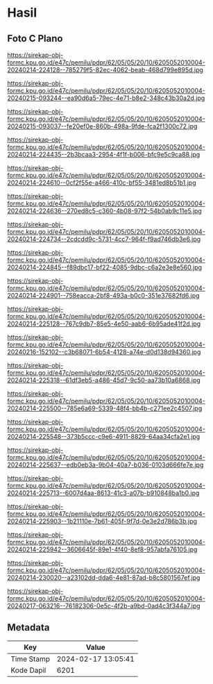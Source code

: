 # Hasil

## Foto C Plano

https://sirekap-obj-formc.kpu.go.id/e47c/pemilu/pdpr/62/05/05/20/10/6205052010004-20240214-224128--785279f5-82ec-4062-beab-468d799e895d.jpg

https://sirekap-obj-formc.kpu.go.id/e47c/pemilu/pdpr/62/05/05/20/10/6205052010004-20240215-093244--ea90d6a5-79ec-4e71-b8e2-348c43b30a2d.jpg

https://sirekap-obj-formc.kpu.go.id/e47c/pemilu/pdpr/62/05/05/20/10/6205052010004-20240215-093037--fe20ef0e-860b-498a-9fde-fca2f1300c72.jpg

https://sirekap-obj-formc.kpu.go.id/e47c/pemilu/pdpr/62/05/05/20/10/6205052010004-20240214-224435--2b3bcaa3-2954-4f1f-b006-bfc9e5c9ca88.jpg

https://sirekap-obj-formc.kpu.go.id/e47c/pemilu/pdpr/62/05/05/20/10/6205052010004-20240214-224610--0cf2f55e-a466-410c-bf55-3481ed8b51b1.jpg

https://sirekap-obj-formc.kpu.go.id/e47c/pemilu/pdpr/62/05/05/20/10/6205052010004-20240214-224636--270ed8c5-c360-4b08-97f2-54b0ab9c11e5.jpg

https://sirekap-obj-formc.kpu.go.id/e47c/pemilu/pdpr/62/05/05/20/10/6205052010004-20240214-224734--2cdcdd9c-5731-4cc7-964f-f9ad746db3e6.jpg

https://sirekap-obj-formc.kpu.go.id/e47c/pemilu/pdpr/62/05/05/20/10/6205052010004-20240214-224845--f89dbc17-bf22-4085-9dbc-c6a2e3e8e560.jpg

https://sirekap-obj-formc.kpu.go.id/e47c/pemilu/pdpr/62/05/05/20/10/6205052010004-20240214-224901--758eacca-2bf8-493a-b0c0-351e37682fd6.jpg

https://sirekap-obj-formc.kpu.go.id/e47c/pemilu/pdpr/62/05/05/20/10/6205052010004-20240214-225128--767c9db7-85e5-4e50-aab6-6b95ade41f2d.jpg

https://sirekap-obj-formc.kpu.go.id/e47c/pemilu/pdpr/62/05/05/20/10/6205052010004-20240216-152102--c3b68071-6b54-4128-a74e-d0d138d94360.jpg

https://sirekap-obj-formc.kpu.go.id/e47c/pemilu/pdpr/62/05/05/20/10/6205052010004-20240214-225318--61df3eb5-a486-45d7-9c50-aa73b10a6868.jpg

https://sirekap-obj-formc.kpu.go.id/e47c/pemilu/pdpr/62/05/05/20/10/6205052010004-20240214-225500--785e6a69-5339-48f4-bb4b-c271ee2c4507.jpg

https://sirekap-obj-formc.kpu.go.id/e47c/pemilu/pdpr/62/05/05/20/10/6205052010004-20240214-225548--373b5ccc-c9e6-4911-8829-64aa34cfa2e1.jpg

https://sirekap-obj-formc.kpu.go.id/e47c/pemilu/pdpr/62/05/05/20/10/6205052010004-20240214-225637--edb0eb3a-9b04-40a7-b036-0103d666fe7e.jpg

https://sirekap-obj-formc.kpu.go.id/e47c/pemilu/pdpr/62/05/05/20/10/6205052010004-20240214-225713--6007d4aa-8613-41c3-a07b-b910848ba1b0.jpg

https://sirekap-obj-formc.kpu.go.id/e47c/pemilu/pdpr/62/05/05/20/10/6205052010004-20240214-225903--1b21110e-7b61-405f-9f7d-0e3e2d786b3b.jpg

https://sirekap-obj-formc.kpu.go.id/e47c/pemilu/pdpr/62/05/05/20/10/6205052010004-20240214-225942--3606645f-89e1-4f40-8ef8-957abfa76105.jpg

https://sirekap-obj-formc.kpu.go.id/e47c/pemilu/pdpr/62/05/05/20/10/6205052010004-20240214-230020--a23102dd-dda6-4e81-87ad-b8c5801567ef.jpg

https://sirekap-obj-formc.kpu.go.id/e47c/pemilu/pdpr/62/05/05/20/10/6205052010004-20240217-063216--76182306-0e5c-4f2b-a9bd-0ad4c3f344a7.jpg


## Metadata

| Key        | Value               |
| ---------- | ------------------- |
| Time Stamp | 2024-02-17 13:05:41 |
| Kode Dapil | 6201                |




